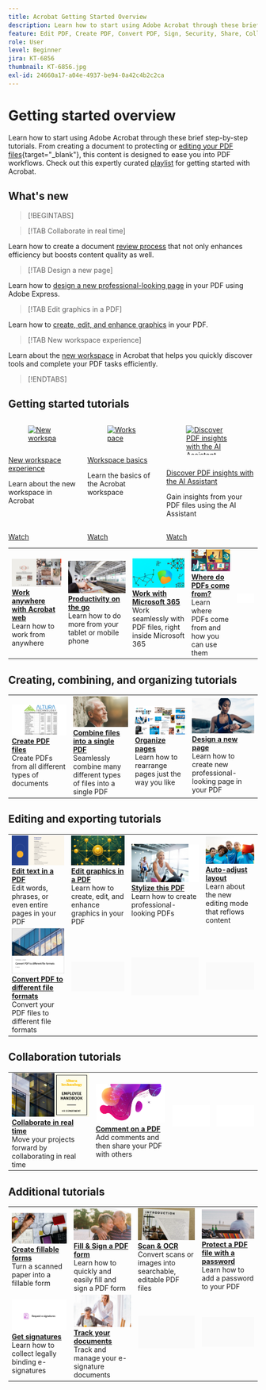 ```yaml
---
title: Acrobat Getting Started Overview
description: Learn how to start using Adobe Acrobat through these brief (1-2 min) step-by-step tutorials
feature: Edit PDF, Create PDF, Convert PDF, Sign, Security, Share, Collaboration, Workspace
role: User
level: Beginner
jira: KT-6856
thumbnail: KT-6856.jpg
exl-id: 24660a17-a04e-4937-be94-0a42c4b2c2ca
---
```

# Getting started overview

Learn how to start using Adobe Acrobat through these brief step-by-step tutorials. From creating a document to protecting or [editing your PDF files](https://www.adobe.com/acrobat/online/pdf-editor.html){target="_blank"}, this content is designed to ease you into PDF workflows. Check out this expertly curated [playlist](https://experienceleague.adobe.com/en/playlists/acrobat-get-started-business-users) for getting started with Acrobat.

## What's new

>[!BEGINTABS]

>[!TAB Collaborate in real time]

Learn how to create a document [review process](collaborate.md) that not only enhances efficiency but boosts content quality as well.

>[!TAB Design a new page]

Learn how to [design a new professional-looking page](add-custom-page.md) in your PDF using Adobe Express.

>[!TAB Edit graphics in a PDF]

Learn how to [create, edit, and enhance graphics](edit-graphics.md) in your PDF.

>[!TAB New workspace experience]

Learn about the [new workspace](new-workspace.md) in Acrobat that helps you quickly discover tools and complete your PDF tasks efficiently.

>[!ENDTABS]

## Getting started tutorials

<!-- START CARDS HTML - DO NOT MODIFY BY HAND -->
<div class="columns">
    <div class="column is-half-tablet is-half-desktop is-one-third-widescreen" aria-label="New workspace experience">
        <div class="card" style="height: 100%; display: flex; flex-direction: column; height: 100%;">
            <div class="card-image">
                <figure class="image x-is-16by9">
                    <a href="https://experienceleague.adobe.com/en/docs/document-cloud-learn/acrobat-learning/getting-started/new-workspace" title="New workspace experience" target="_blank" rel="referrer">
                        <img class="is-bordered-r-small" src="https://experienceleague.adobe.com/en/docs/document-cloud-learn/acrobat-learning/getting-started/media_1fd7846c8083ccd0da406c6abf96fe746d9b4539e.png?width=400&format=webply&optimize=medium" alt="New workspace experience"
                             style="width: 100%; aspect-ratio: 16 / 9; object-fit: cover; overflow: hidden; display: block; margin: auto;">
                    </a>
                </figure>
            </div>
            <div class="card-content is-padded-small" style="display: flex; flex-direction: column; flex-grow: 1; justify-content: space-between;">
                <div class="top-card-content">
                    <p class="headline is-size-6 has-text-weight-bold">
                        <a href="https://experienceleague.adobe.com/en/docs/document-cloud-learn/acrobat-learning/getting-started/new-workspace" target="_blank" rel="referrer" title="New workspace experience">New workspace experience</a>
                    </p>
                    <p class="is-size-6">Learn about the new workspace in Acrobat</p>
                </div>
                <a href="https://experienceleague.adobe.com/en/docs/document-cloud-learn/acrobat-learning/getting-started/new-workspace" target="_blank" rel="referrer" class="spectrum-Button spectrum-Button--outline spectrum-Button--primary spectrum-Button--sizeM" style="align-self: flex-start; margin-top: 1rem;">
                    <span class="spectrum-Button-label has-no-wrap has-text-weight-bold">Watch</span>
                </a>
            </div>
        </div>
    </div>
    <div class="column is-half-tablet is-half-desktop is-one-third-widescreen" aria-label="Workspace basics">
        <div class="card" style="height: 100%; display: flex; flex-direction: column; height: 100%;">
            <div class="card-image">
                <figure class="image x-is-16by9">
                    <a href="https://experienceleague.adobe.com/en/docs/document-cloud-learn/acrobat-learning/getting-started/get-to-know-the-acrobat-dc-interface" title="Workspace basics" target="_blank" rel="referrer">
                        <img class="is-bordered-r-small" src="https://experienceleague.adobe.com/en/docs/document-cloud-learn/acrobat-learning/getting-started/media_1829b23b3d26ba9ab2687a87be27ecf1b2adde71e.png?width=400&format=webply&optimize=medium" alt="Workspace basics"
                             style="width: 100%; aspect-ratio: 16 / 9; object-fit: cover; overflow: hidden; display: block; margin: auto;">
                    </a>
                </figure>
            </div>
            <div class="card-content is-padded-small" style="display: flex; flex-direction: column; flex-grow: 1; justify-content: space-between;">
                <div class="top-card-content">
                    <p class="headline is-size-6 has-text-weight-bold">
                        <a href="https://experienceleague.adobe.com/en/docs/document-cloud-learn/acrobat-learning/getting-started/get-to-know-the-acrobat-dc-interface" target="_blank" rel="referrer" title="Workspace basics">Workspace basics</a>
                    </p>
                    <p class="is-size-6">Learn the basics of the Acrobat workspace</p>
                </div>
                <a href="https://experienceleague.adobe.com/en/docs/document-cloud-learn/acrobat-learning/getting-started/get-to-know-the-acrobat-dc-interface" target="_blank" rel="referrer" class="spectrum-Button spectrum-Button--outline spectrum-Button--primary spectrum-Button--sizeM" style="align-self: flex-start; margin-top: 1rem;">
                    <span class="spectrum-Button-label has-no-wrap has-text-weight-bold">Watch</span>
                </a>
            </div>
        </div>
    </div>
    <div class="column is-half-tablet is-half-desktop is-one-third-widescreen" aria-label="Discover PDF insights with the AI Assistant">
        <div class="card" style="height: 100%; display: flex; flex-direction: column; height: 100%;">
            <div class="card-image">
                <figure class="image x-is-16by9">
                    <a href="https://experienceleague.adobe.com/en/docs/document-cloud-learn/acrobat-learning/getting-started/ai-assistant" title="Discover PDF insights with the AI Assistant" target="_blank" rel="referrer">
                        <img class="is-bordered-r-small" src="https://experienceleague.adobe.com/en/docs/document-cloud-learn/acrobat-learning/getting-started/media_12db4e53771239c4c355e54868bb8c2d72912cf58.png?width=400&format=webply&optimize=medium" alt="Discover PDF insights with the AI Assistant"
                             style="width: 100%; aspect-ratio: 16 / 9; object-fit: cover; overflow: hidden; display: block; margin: auto;">
                    </a>
                </figure>
            </div>
            <div class="card-content is-padded-small" style="display: flex; flex-direction: column; flex-grow: 1; justify-content: space-between;">
                <div class="top-card-content">
                    <p class="headline is-size-6 has-text-weight-bold">
                        <a href="https://experienceleague.adobe.com/en/docs/document-cloud-learn/acrobat-learning/getting-started/ai-assistant" target="_blank" rel="referrer" title="Discover PDF insights with the AI Assistant">Discover PDF insights with the AI Assistant</a>
                    </p>
                    <p class="is-size-6">Gain insights from your PDF files using the AI Assistant</p>
                </div>
                <a href="https://experienceleague.adobe.com/en/docs/document-cloud-learn/acrobat-learning/getting-started/ai-assistant" target="_blank" rel="referrer" class="spectrum-Button spectrum-Button--outline spectrum-Button--primary spectrum-Button--sizeM" style="align-self: flex-start; margin-top: 1rem;">
                    <span class="spectrum-Button-label has-no-wrap has-text-weight-bold">Watch</span>
                </a>
            </div>
        </div>
    </div>
</div>
<!-- END CARDS HTML - DO NOT MODIFY BY HAND -->

<table style="table-layout:fixed">
<tr>
  <td>
    <a href="acrobatweb.md">
      <img alt="Work anywhere with Acrobat web" src="../assets/acrobat-web.png" />
    </a>
    <div>
    <a href="acrobatweb.md"><strong>Work anywhere with Acrobat web</strong></a>
    </div>
    Learn how to work from anywhere
    <br>
  </td>
  <td>
    <a href="productivity.md">
      <img alt="Productivity on the go" src="../assets/productivity.png" />
    </a>
    <div>
    <a href="productivity.md"><strong>Productivity on the go</strong></a>
    </div>
    Learn how to do more from your tablet or mobile phone
    <br>
  </td>
  <td>
      <a href="../integrate/integrate-overview.md#microsoft">
        <img alt="Work with Microsoft 365" src="../assets/microsoft-365.png" />
      </a>
      <div>
      <a href="../integrate/integrate-overview.md#microsoft"><strong>Work with Microsoft 365</strong></a>
      </div>
      Work seamlessly with PDF files, right inside Microsoft 365
      <br> 
  </td>
  <td>
      <a href="where-do-pdfs-come-from.md">
        <img alt="Where do PDFs come from?" src="../assets/where-pdfs.png" />
      </a>
      <div>
      <a href="where-do-pdfs-come-from.md"><strong>Where do PDFs come from?</strong></a>
      </div>
      Learn where PDFs come from and how you can use them
      <br>
  </td>
  <td>
    <img alt="Spacer" src="../assets/Whitespacer.png" />
      <div>
      <br>
  </td>
</tr>
</table>

## Creating, combining, and organizing tutorials

  <table style="table-layout:fixed">
  <tr>
    <td>
      <a href="create-pdf.md">
        <img alt="Create PDF files" src="../assets/create.png" />
      </a>
      <div>
      <a href="create-pdf.md"><strong>Create PDF files</strong></a>
      </div>
      Create PDFs from all different types of documents
      <br>
    </td>
    <td>
      <a href="combine-to-pdf.md">
        <img alt="Combine files to a single PDF" src="../assets/combine.png" />
      </a>
      <div>
      <a href="combine-to-pdf.md"><strong>Combine files into a single PDF</strong></a>
      </div>
      Seamlessly combine many different types of files into a single PDF
      <br>
    </td>
    <td>
      <a href="organize.md">
        <img alt="Organize pages" src="../assets/organize-pages.png" />
      </a>
      <div>
      <a href="organize.md"><strong>Organize pages</strong></a>
      </div>
      Learn how to rearrange pages just the way you like
      <br>
    </td>
    <td>
      <a href="add-custom-page.md">
        <img alt="Design a new page" src="../assets/design.png" />
      </a>
      <div>
      <a href="add-custom-page.md"><strong>Design a new page</strong></a>
      </div>
     Learn how to create new professional-looking page in your PDF
      <br>
    </td>
  </tr>
  </table>

## Editing and exporting tutorials

  <table style="table-layout:fixed">
  <tr>
    <td>
      <a href="edit-pdf.md">
        <img alt="Edit text in a PDF" src="../assets/edit-text.png" />
      </a>
      <div>
      <a href="edit-pdf.md"><strong>Edit text in a PDF</strong></a>
      </div>
      Edit words, phrases, or even entire pages in your PDF
      <br>
    </td>
    <td>
      <a href="edit-graphics.md">
        <img alt="Edit graphics in a PDF" src="../assets/edit-graphics.png" />
      </a>
      <div>
      <a href="edit-graphics.md"><strong>Edit graphics in a PDF</strong></a>
      </div>
      Learn how to create, edit, and enhance graphics in your PDF
      <br>
    </td>
    <td>
      <a href="stylize-this-pdf.md">
        <img alt="Stylize this PDF" src="../assets/stylize-pdf.png" />
      </a>
      <div>
      <a href="stylize-this-pdf.md"><strong>Stylize this PDF</strong></a>
      </div>
      Learn how to create professional-looking PDFs
      <br>
    </td>
   <td>
      <a href="auto-adjust-layout.md">
        <img alt="Auto-adjust layout" src="../assets/auto-adjust.png" />
      </a>
      <div>
      <a href="auto-adjust-layout.md"><strong>Auto-adjust layout</strong></a>
      </div>
      Learn about the new editing mode that reflows content
      <br>
    </td>
  </tr>
    <td>
      <a href="export-pdf.md">
        <img alt="Convert PDF to different file formats" src="../assets/convert.png" />
      </a>
      <div>
      <a href="export-pdf.md"><strong>Convert PDF to different file formats</strong></a>
      </div>
      Convert your PDF files to different file formats
      <br>
    </td>
    <td>
   <img alt="Spacer" src="../assets/Grayspacer.png" />
    <div>
    <br>
  </td>
  <td>
   <img alt="Spacer" src="../assets/Grayspacer.png" />
    <div>
    <br>
  </td>
   <td>
   <img alt="Spacer" src="../assets/Grayspacer.png" />
    <div>
    <br>
  </td>
</tr>
</table>

## Collaboration tutorials

  <table style="table-layout:fixed">
  <tr>
    <td>
      <a href="collaborate.md">
        <img alt="Collaborate in real time" src="../assets/collaborate.png" />
      </a>
      <div>
      <a href="collaborate.md"><strong>Collaborate in real time</strong></a>
      </div>
      Move your projects forward by collaborating in real time
    </td>
    <td>
      <a href="comment-on-pdf-files.md">
        <img alt="Comment on a PDF" src="../assets/comment.png" />
      </a>
      <div>
      <a href="comment-on-pdf-files.md"><strong>Comment on a PDF</strong></a>
      </div>
      Add comments and then share your PDF with others
      <br>
    </td>
    <td>
    <img alt="Spacer" src="../assets/Whitespacer.png" />
      <div>
      <br>
    </td>
    <td>
    <img alt="Spacer" src="../assets/Whitespacer.png" />
      <div>
      <br>
    </td>
</tr>
</table>

## Additional tutorials

<table style="table-layout:fixed">
<tr>
  <td>
    <a href="create-fillable-forms.md">
      <img alt="Create fillable forms" src="../assets/fillable-forms.png" />
    </a>
    <div>
      <a href="create-fillable-forms.md"><strong>Create fillable forms</strong></a>
      </div>
      Turn a scanned paper into a fillable form
      <br>
  </td>
  <td>
    <a href="fill-and-sign.md">
      <img alt="Fill & Sign a PDF form" src="../assets/fill-sign.png" />
    </a>
    <div>
    <a href="fill-and-sign.md"><strong>Fill & Sign a PDF form</strong></a>
    </div>
    Learn how to quickly and easily fill and sign a PDF form
    <br>
  </td>
  <td>
    <a href="scan-and-ocr.md">
      <img alt="Scan & OCR" src="../assets/scan.png" />
    </a>
    <div>
    <a href="scan-and-ocr.md"><strong>Scan & OCR</strong></a>
    </div>
    Convert scans or images into searchable, editable PDF files
    <br>
  </td>
  <td>
    <a href="password-protect.md">
      <img alt="Protect a PDF file with a password" src="../assets/protect.png" />
    </a>
    <div>
    <a href="password-protect.md"><strong>Protect a PDF file with a password</strong></a>
    </div>
    Learn how to add a password to your PDF
    <br>
  </td>
</tr>
<tr>
  <td>
    <a href="signatures.md">
      <img alt="Get signatures" src="../assets/signatures.png" />
    </a>
    <div>
    <a href="signatures.md"><strong>Get signatures</strong></a>
    </div>
    Learn how to collect legally binding e-signatures
    <br>
  </td>
  <td>
    <a href="track.md">
      <img alt="Track your documents" src="../assets/track.png" />
    </a>
    <div>
    <a href="track.md"><strong>Track your documents</strong></a>
    </div>
    Track and manage your e-signature documents
    <br>
  </td>
  <td>
   <img alt="Spacer" src="../assets/Grayspacer.png" />
    <div>
    <br>
  </td>
  <td>
   <img alt="Spacer" src="../assets/Grayspacer.png" />
    <div>
    <br>
  </td>
</tr>
</table>
